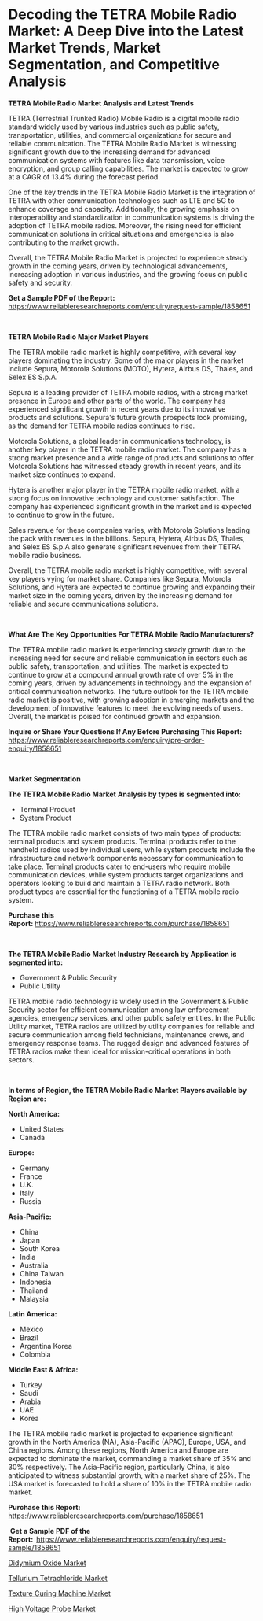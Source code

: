 <p><h1>Decoding the TETRA Mobile Radio Market: A Deep Dive into the Latest Market Trends, Market Segmentation, and Competitive Analysis</h1></p><p><strong>TETRA Mobile Radio Market Analysis and Latest Trends</strong></p>
<p><p>TETRA (Terrestrial Trunked Radio) Mobile Radio is a digital mobile radio standard widely used by various industries such as public safety, transportation, utilities, and commercial organizations for secure and reliable communication. The TETRA Mobile Radio Market is witnessing significant growth due to the increasing demand for advanced communication systems with features like data transmission, voice encryption, and group calling capabilities. The market is expected to grow at a CAGR of 13.4% during the forecast period.</p><p>One of the key trends in the TETRA Mobile Radio Market is the integration of TETRA with other communication technologies such as LTE and 5G to enhance coverage and capacity. Additionally, the growing emphasis on interoperability and standardization in communication systems is driving the adoption of TETRA mobile radios. Moreover, the rising need for efficient communication solutions in critical situations and emergencies is also contributing to the market growth.</p><p>Overall, the TETRA Mobile Radio Market is projected to experience steady growth in the coming years, driven by technological advancements, increasing adoption in various industries, and the growing focus on public safety and security.</p></p>
<p><strong>Get a Sample PDF of the Report:&nbsp;</strong> <a href="https://www.reliableresearchreports.com/enquiry/request-sample/1858651">https://www.reliableresearchreports.com/enquiry/request-sample/1858651</a></p>
<p>&nbsp;</p>
<p><strong>TETRA Mobile Radio Major Market Players</strong></p>
<p><p>The TETRA mobile radio market is highly competitive, with several key players dominating the industry. Some of the major players in the market include Sepura, Motorola Solutions (MOTO), Hytera, Airbus DS, Thales, and Selex ES S.p.A.</p><p>Sepura is a leading provider of TETRA mobile radios, with a strong market presence in Europe and other parts of the world. The company has experienced significant growth in recent years due to its innovative products and solutions. Sepura's future growth prospects look promising, as the demand for TETRA mobile radios continues to rise.</p><p>Motorola Solutions, a global leader in communications technology, is another key player in the TETRA mobile radio market. The company has a strong market presence and a wide range of products and solutions to offer. Motorola Solutions has witnessed steady growth in recent years, and its market size continues to expand.</p><p>Hytera is another major player in the TETRA mobile radio market, with a strong focus on innovative technology and customer satisfaction. The company has experienced significant growth in the market and is expected to continue to grow in the future.</p><p>Sales revenue for these companies varies, with Motorola Solutions leading the pack with revenues in the billions. Sepura, Hytera, Airbus DS, Thales, and Selex ES S.p.A also generate significant revenues from their TETRA mobile radio business.</p><p>Overall, the TETRA mobile radio market is highly competitive, with several key players vying for market share. Companies like Sepura, Motorola Solutions, and Hytera are expected to continue growing and expanding their market size in the coming years, driven by the increasing demand for reliable and secure communications solutions.</p></p>
<p>&nbsp;</p>
<p><strong>What Are The Key Opportunities For TETRA Mobile Radio Manufacturers?</strong></p>
<p><p>The TETRA mobile radio market is experiencing steady growth due to the increasing need for secure and reliable communication in sectors such as public safety, transportation, and utilities. The market is expected to continue to grow at a compound annual growth rate of over 5% in the coming years, driven by advancements in technology and the expansion of critical communication networks. The future outlook for the TETRA mobile radio market is positive, with growing adoption in emerging markets and the development of innovative features to meet the evolving needs of users. Overall, the market is poised for continued growth and expansion.</p></p>
<p><strong>Inquire or Share Your Questions If Any Before Purchasing This Report:</strong> <a href="https://www.reliableresearchreports.com/enquiry/pre-order-enquiry/1858651">https://www.reliableresearchreports.com/enquiry/pre-order-enquiry/1858651</a></p>
<p>&nbsp;</p>
<p><strong>Market Segmentation</strong></p>
<p><strong>The TETRA Mobile Radio Market Analysis by types is segmented into:</strong></p>
<p><ul><li>Terminal Product</li><li>System Product</li></ul></p>
<p><p>The TETRA mobile radio market consists of two main types of products: terminal products and system products. Terminal products refer to the handheld radios used by individual users, while system products include the infrastructure and network components necessary for communication to take place. Terminal products cater to end-users who require mobile communication devices, while system products target organizations and operators looking to build and maintain a TETRA radio network. Both product types are essential for the functioning of a TETRA mobile radio system.</p></p>
<p><strong>Purchase this Report:&nbsp;</strong><a href="https://www.reliableresearchreports.com/purchase/1858651">https://www.reliableresearchreports.com/purchase/1858651</a></p>
<p>&nbsp;</p>
<p><strong>The TETRA Mobile Radio Market Industry Research by Application is segmented into:</strong></p>
<p><ul><li>Government & Public Security</li><li>Public Utility</li></ul></p>
<p><p>TETRA mobile radio technology is widely used in the Government & Public Security sector for efficient communication among law enforcement agencies, emergency services, and other public safety entities. In the Public Utility market, TETRA radios are utilized by utility companies for reliable and secure communication among field technicians, maintenance crews, and emergency response teams. The rugged design and advanced features of TETRA radios make them ideal for mission-critical operations in both sectors.</p></p>
<p>&nbsp;</p>
<p><strong>In terms of Region, the TETRA Mobile Radio Market Players available by Region are:</strong></p>
<p>
    <p> <strong> North America: </strong>
        <ul>
            <li>United States</li>
            <li>Canada</li>
        </ul>
        </p> 
    <p> <strong> Europe: </strong>
        <ul>
            <li>Germany</li>
            <li>France</li>
            <li>U.K.</li>
            <li>Italy</li>
            <li>Russia</li>
        </ul>
        </p> 
    <p> <strong> Asia-Pacific: </strong>
        <ul>
            <li>China</li>
            <li>Japan</li>
            <li>South Korea</li>
            <li>India</li>
            <li>Australia</li>
            <li>China Taiwan</li>
            <li>Indonesia</li>
            <li>Thailand</li>
            <li>Malaysia</li>
        </ul>
        </p> 
    <p> <strong> Latin America: </strong>
        <ul>
            <li>Mexico</li>
            <li>Brazil</li>
            <li>Argentina Korea</li>
            <li>Colombia</li>
        </ul>
        </p> 
    <p> <strong> Middle East & Africa: </strong>
        <ul>
            <li>Turkey</li>
            <li>Saudi</li>
            <li>Arabia</li>
            <li>UAE</li>
            <li>Korea</li>
        </ul>
    </p>
    </p>
<p><p>The TETRA mobile radio market is projected to experience significant growth in the North America (NA), Asia-Pacific (APAC), Europe, USA, and China regions. Among these regions, North America and Europe are expected to dominate the market, commanding a market share of 35% and 30% respectively. The Asia-Pacific region, particularly China, is also anticipated to witness substantial growth, with a market share of 25%. The USA market is forecasted to hold a share of 10% in the TETRA mobile radio market.</p></p>
<p><strong>Purchase this Report: </strong><a href="https://www.reliableresearchreports.com/purchase/1858651">https://www.reliableresearchreports.com/purchase/1858651</a></p>
<p>&nbsp;<strong>Get a Sample PDF of the Report:&nbsp;&nbsp;</strong><a href="https://www.reliableresearchreports.com/enquiry/request-sample/1858651">https://www.reliableresearchreports.com/enquiry/request-sample/1858651</a></p>
<p><strong></strong></p>
<p><p><a href="https://copper-carbon-84f.notion.site/Didymium-Oxide-Market-Size-Market-Trends-and-Growth-Outlook-forecasted-for-period-from-2024-to-203-4f6779224922411e888ecb76963c9d56">Didymium Oxide Market</a></p><p><a href="https://cedar-agate-3da.notion.site/Tellurium-Tetrachloride-Market-Offer-Valuable-Insights-into-Market-Size-Market-Share-Market-Trends-47e36ea2618f495f9c19111257697d2e">Tellurium Tetrachloride Market</a></p><p><a href="https://view.publitas.com/reportprime-1/texture-curing-machine-market-size-reflecting-a-forecast-till-2031-market-by-type-by-application-and-by-geography/">Texture Curing Machine Market</a></p><p><a href="https://github.com/mahnoor2003/Market-Research-Report-List-3/blob/main/high-voltage-probe-market.md">High Voltage Probe Market</a></p></p>